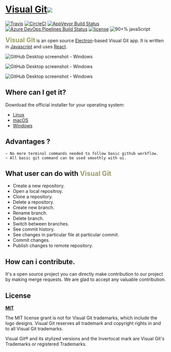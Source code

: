 # [Visual Git](https://gitlab.com/mountblue/august-18-js/visual-git-using-electron)<img src="http://icons.iconarchive.com/icons/goodstuff-no-nonsense/free-space/64/astronaut-icon.png" />



[![Travis](https://img.shields.io/travis/desktop/desktop.svg?style=flat-square&label=Travis+CI)](https://travis-ci.org/desktop/desktop)
[![CircleCI](https://img.shields.io/circleci/project/github/desktop/desktop.svg?style=flat-square&label=CircleCI)](https://circleci.com/gh/desktop/desktop)
[![AppVeyor Build Status](https://img.shields.io/appveyor/ci/github-windows/desktop/master.svg?style=flat-square&label=AppVeyor&logo=appveyor)](https://ci.appveyor.com/project/github-windows/desktop/branch/master)
[![Azure DevOps Pipelines Build Status](https://dev.azure.com/github/Desktop/_apis/build/status/Continuous%20Integration)](https://dev.azure.com/github/Desktop/_build/latest?definitionId=3)
[![license](https://img.shields.io/github/license/desktop/desktop.svg?style=flat-square)](https://github.com/desktop/desktop/blob/master/LICENSE)
![90+% javaScript](https://img.shields.io/github/languages/top/desktop/desktop.svg?style=flat-square&colorB=green)

<span style="color:#9c9e68; font-size:20px">**Visual Git**</span> is an open source [Electron](https://electron.atom.io)-based
Visual Git app. It is written in [Javascript](http://es6-features.org/#Constants) and
uses [React](https://facebook.github.io/react/).

![GitHub Desktop screenshot - Windows](https://balaji7694.gitlab.io/git-ui/home.png)

![GitHub Desktop screenshot - Windows](https://balaji7694.gitlab.io/git-ui/changes.png)

![GitHub Desktop screenshot - Windows](https://balaji7694.gitlab.io/git-ui/history.png)


## Where can I get it?

Download the official installer for your operating system:

 - [Linux](https://drive.google.com/file/d/1IB7hpVGc0_z8u64170_O6YJd8e03uPYZ/view?usp=sharing)
 - [macOS](https://drive.google.com/file/d/1Fk9bbpJkVcSaDTSlFOIwhTIXiPP_NEJv/view?usp=sharing)
 - [Windows](https://drive.google.com/file/d/1ZljqSZod0cCozjv5I8ahtedLoAZsgJpj/view?usp=sharing)

## Advantages ?

	~ No more terminal commands needed to follow basic github workflow.
	~ All basic git command can be used smoothly with ui.

## What user can do with <span style="color:#9c9e68">Visual Git</span>
	
   - Create a new repository.
   - Open a local repositroy.
   - Clone a repository.
   - Delete a repository.
   - Create new branch.
   - Rename branch.
   - Delete branch.
   - Switch between branches.
   - See commit history.
   - See changes in particular file at particular commit.
   - Commit changes.
   - Publish changes to remote repository.

## How can i contribute.
  
 It's a open source project you can directly make contribution to our project by making merge requests. We are glad to accept any valuable contribution.
    
## License


**[MIT](LICENSE)**

The MIT license grant is not for Visual Git trademarks, which include the logo
designs. Visual Git reserves all trademark and copyright rights in and to all
Visual Git trademarks. 

Visual Git® and its stylized versions and the Invertocat mark are Visual Git's
Trademarks or registered Trademarks.

